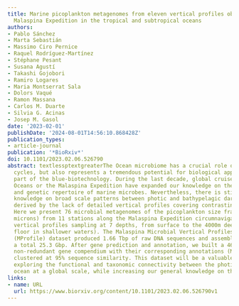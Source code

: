 ```yaml
---
title: Marine picoplankton metagenomes from eleven vertical profiles obtained by the
  Malaspina Expedition in the tropical and subtropical oceans
authors:
- Pablo Sánchez
- Marta Sebastián
- Massimo Ciro Pernice
- Raquel Rodríguez-Martínez
- Stéphane Pesant
- Susana Agustí
- Takashi Gojobori
- Ramiro Logares
- Maria Montserrat Sala
- Dolors Vaqué
- Ramon Massana
- Carlos M. Duarte
- Silvia G. Acinas
- Josep M. Gasol
date: '2023-02-01'
publishDate: '2024-08-01T14:56:10.868428Z'
publication_types:
- article-journal
publication: '*BioRxiv*'
doi: 10.1101/2023.02.06.526790
abstract: textlessptextgreaterThe Ocean microbiome has a crucial role on Earth9s biogeochemical
  cycles, but also represents a tremendous potential for biological applications as
  part of the blue-biotechnology. During the last decade, global cruises such as Tara
  Oceans or the Malaspina Expedition have expanded our knowledge on the diversity
  and genetic repertoire of marine microbes. Nevertheless, there is still a gap of
  knowledge on broad scale patterns between photic and bathypelagic dark ocean microbes
  derived by the lack of detailed vertical profiles covering contrasting oceans regions.
  Here we present 76 microbial metagenomes of the picoplankton size fraction (0.2-3.0
  microns) from 11 stations along the Malaspina Expedition circumnavigation that cover
  vertical profiles sampling at 7 depths, from surface to the 4000m deep (or the sea
  floor in shallower waters). The Malaspina Microbial Vertical Profiles metagenomes
  (MProfile) dataset produced 1.66 Tbp of raw DNA sequences and assembled them into
  a total 25.3 Gbp. After gene prediction and annotation, we built a 46.3 million
  non-redundant gene compendium with their corresponding annotations (M-GeneDB-VP),
  clustered at 95% sequence similarity. This dataset will be a valuable resource for
  exploring the functional and taxonomic connectivity between the photic and bathypelagic
  ocean at a global scale, while increasing our general knowledge on the Ocean microbiome.textless/ptextgreater
links:
- name: URL
  url: https://www.biorxiv.org/content/10.1101/2023.02.06.526790v1
---
```

